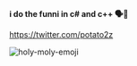 ###
**i do the funni in c# and c++ 🗣️💯**

https://twitter.com/potato2z


![holy-moly-emoji](https://user-images.githubusercontent.com/89509337/177057392-c7af71c9-da8a-40a6-8471-21621c17dcef.gif)

